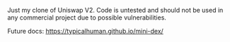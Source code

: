 Just my clone of Uniswap V2. Code is untested and should not be used in any commercial project due to possible vulnerabilities.

Future docs:
https://typicalhuman.github.io/mini-dex/
